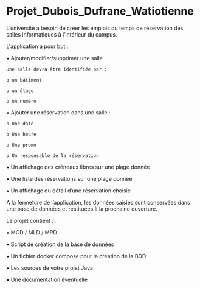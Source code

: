 # Projet_Dubois_Dufrane_Watiotienne

L’université a besoin de créer les emplois du temps de réservation des salles informatiques à l’intérieur du campus.

L'application a pour but :   

  • Ajouter/modifier/supprimer une salle
  
    Une salle devra être identifiée par :
    
    o un bâtiment
    
    o un étage
    
    o un numéro
    
  • Ajouter une réservation dans une salle :
  
    o Une date
    
    o Une heure
    
    o Une promo
    
    o Un responsable de la réservation
    
  • Un affichage des créneaux libres sur une plage donnée
  
  • Une liste des réservations sur une plage donnée
  
  • Un affichage du détail d’une réservation choisie
  
A la fermeture de l’application, les données saisies sont conservées dans une base de données et restituées à la prochaine ouverture.

Le projet contient :

  • MCD / MLD / MPD
  
  • Script de création de la base de données
  
  • Un fichier docker compose pour la création de la BDD
  
  • Les sources de votre projet Java
  
  • Une documentation éventuelle
